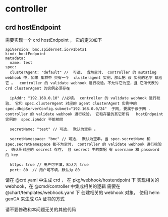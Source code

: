 # controller 


## crd hostEndpoint

需要实现一个 crd hostEndpoint ， 它的定义如下

```
apiVersion: bmc.spidernet.io/v1beta1
kind: hostEndpoint
metadata:
  name: test
spec:
  clusterAgent: "default" //  可选， 当为空时， controller 的 mutating webhook 中，如果 集群中 只有一个  clusteragent 实例，那么把 该 实例的名字 赋给它 。  controller 的 validate webhook 进行校验，不允许它为空，且 它所代表的 crd clusterAgent 的实例必须存在

  ipAddr: "192.168.0.10" //必填， controller 的 validate webhook 进行校验， 它和 spec.clusterAgent 对应的 agent clusterAgent 实例中的 spec.dhcpServerConfig.subnet="192.168.0.0/24"  子网, 要属于该子网 . controller 的 validate webhook 进行校验， 它和存量的其它所有   hostEndpoint 实例的  spec.ipAddr 不能相同
  
  secretName: "test" // 可选， 默认为空串 。 
  
  secretNamespace: "bmc" // 可选， 默认为空串。当 spec.secretName 和 spec.secretNamespace 都不为空时， controller 的 validate webhook 进行校验 ， 确认所对应的 secrect 存在， 且 secrect 中的数据 有 username 和 password 的 key
  
  https: true // 用户可不填，默认为 true  
  port: 80  // 用户可不填，默认为 80
```

请在 @crd.yaml 中生成 crd ， 在 pkg/webhook/hostendpoint 下 实现相关的 webhook，在 @cmd/controller 中集成相关的逻辑
需要在 @chart/templates/webhook.yaml  下 创建相关的 webhook 对象，  使用 helm genCA 来生成 CA 证书的方式

请不要修改和本问题无关的其他代码



